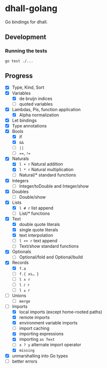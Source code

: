 # dhall-golang

Go bindings for dhall.

## Development

### Running the tests

    go test ./...

## Progress

 - [X] Type, Kind, Sort
 - [X] Variables
   - [X] de bruijn indices
   - [ ] quoted variables
 - [X] Lambdas, Pis, function application
   - [x] Alpha normalization
 - [X] Let bindings
 - [X] Type annotations
 - [X] Bools
   - [X] if
   - [x] `&&`
   - [ ] `||`
   - [ ] `==`, `!=`
 - [X] Naturals
   - [X] `l + r` Natural addition
   - [x] `l * r` Natural multiplication
   - [ ] Natural/* standard functions
 - [X] Integers
   - [ ] Integer/toDouble and Integer/show
 - [X] Doubles
   - [ ] Double/show
 - [X] Lists
   - [x] `l # r` list append
   - [ ] List/* functions
 - [x] Text
   - [x] double quote literals
   - [x] single quote literals
   - [x] text interpolation
   - [ ] `l ++ r` text append
   - [ ] Text/show standard functions
 - [x] Optionals
   - [ ] Optional/fold and Optional/build
 - [x] Records
   - [x] `f.a`
   - [ ] `f.{ xs… }`
   - [ ] `l ∧ r`
   - [ ] `l ⫽ r`
   - [ ] `l ⩓ r`
 - [ ] Unions
   - [ ] `merge`
 - [ ] Imports
   - [x] local imports (except home-rooted paths)
   - [x] remote imports
   - [x] environment variable imports
   - [ ] import caching
   - [x] importing expressions
   - [x] importing `as Text`
   - [ ] `x ? y` alternate import operator
   - [x] `missing`
 - [X] unmarshalling into Go types
 - [ ] better errors
